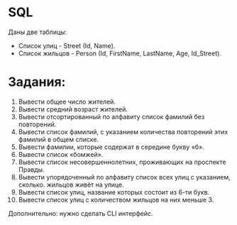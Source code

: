 # SQL

Даны две таблицы:
- Список улиц - Street (Id, Name).
- Cписок жильцов - Person (Id, FirstName, LastName, Age, Id_Street).

# Задания:
1. Вывести общее число жителей.
2. Вывести средний возраст жителей.
3. Вывести отсортированный по алфавиту список фамилий без повторений.
4. Вывести список фамилий, с указанием количества повторений этих фамилий в
общем списке.
5. Вывести фамилии, которые содержат в середине букву «б».
6. Вывести список «бомжей».
7. Вывести список несовершеннолетних, проживающих на проспекте Правды.
8. Вывести упорядоченный по алфавиту список всех улиц с указанием, сколько.
жильцов живёт на улице.
9. Вывести список улиц, название которых состоит из 6-ти букв.
10. Вывести список улиц с количеством жильцов на них меньше 3.

Дополнительно: нужно сделать CLI интерфейс.
